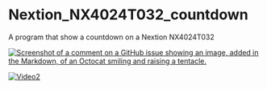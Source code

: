 # Nextion_NX4024T032_countdown
A program that show a countdown on a Nextion NX4024T032

[![Screenshot of a comment on a GitHub issue showing an image, added in the Markdown, of an Octocat smiling and raising a tentacle.](https://i9.ytimg.com/vi/6VL4KTUVwI4/mqdefault.jpg?sqp=CJiytrQG-oaymwEmCMACELQB8quKqQMa8AEB-AH-CYAC0AWKAgwIABABGFUgXChlMA8=&rs=AOn4CLCJfQUB-PFWfa55Ns9c-uIg84vyVg)](https://www.panu.it)

[![Video2](http://i3.ytimg.com/vi/BcBWxoD4IjY/hqdefault.jpg)](https://youtu.be/BcBWxoD4IjY)
